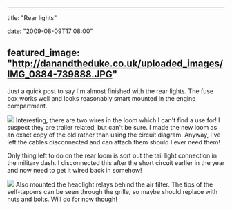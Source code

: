 
---
title: "Rear lights"

date: "2009-08-09T17:08:00"

featured_image: "http://danandtheduke.co.uk/uploaded_images/IMG_0884-739888.JPG"
---


Just a quick post to say I'm almost finished with the rear lights.  The fuse box works well and looks reasonably smart mounted in the engine compartment.

<a href="http://danandtheduke.co.uk/uploaded_images/IMG_0884-739924.JPG"><img src="/images/rear-lights/IMG_0884-739888.JPG"/></a>
Interesting, there are two wires in the loom which I can't find a use for!  I suspect they are trailer related, but can't be sure.  I made the new loom as an exact copy of the old rather than using the circuit diagram.  Anyway, I've left the cables disconnected and can attach them should I ever need them!

<span>Only</span> thing left to do on the rear loom is sort out the tail light connection in the military dash.  I disconnected this after the short circuit earlier in the year and now need to get it wired back in somehow!

<a href="http://danandtheduke.co.uk/uploaded_images/IMG_0885-739945.JPG"><img src="/images/rear-lights/IMG_0885-739941.JPG"/></a>
Also mounted the headlight relays behind the air filter.  The tips of the self-tappers can be seen through the grille, so maybe should replace with nuts and bolts.  Will do for now though!